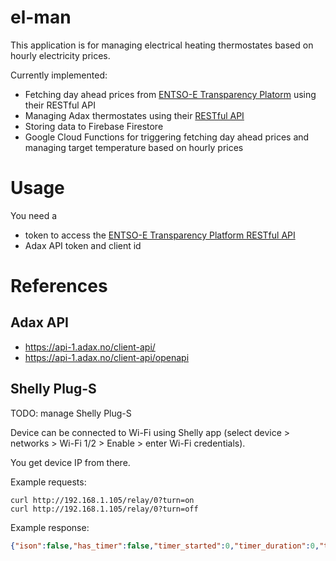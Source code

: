 # el-man

This application is for managing electrical heating thermostates based on hourly electricity prices.

Currently implemented:
- Fetching day ahead prices from [ENTSO-E Transparency Platorm](https://transparency.entsoe.eu/) using their RESTful API
- Managing Adax thermostates using their [RESTful API](https://api-1.adax.no/client-api/)
- Storing data to Firebase Firestore
- Google Cloud Functions for triggering fetching day ahead prices and managing target temperature based on hourly prices

# Usage
You need a 
- token to access the [ENTSO-E Transparency Platform RESTful API](https://transparency.entsoe.eu/content/static_content/Static%20content/web%20api/Guide.html)
- Adax API token and client id

# References
## Adax API

- https://api-1.adax.no/client-api/
- https://api-1.adax.no/client-api/openapi

## Shelly Plug-S

TODO: manage Shelly Plug-S

Device can be connected to Wi-Fi using Shelly app (select device > networks > Wi-Fi 1/2 > Enable > enter Wi-Fi credentials).

You get device IP from there.

Example requests:

```
curl http://192.168.1.105/relay/0?turn=on
curl http://192.168.1.105/relay/0?turn=off
```

Example response:

```json
{"ison":false,"has_timer":false,"timer_started":0,"timer_duration":0,"timer_remaining":0,"overpower":false,"source":"http"}
```
